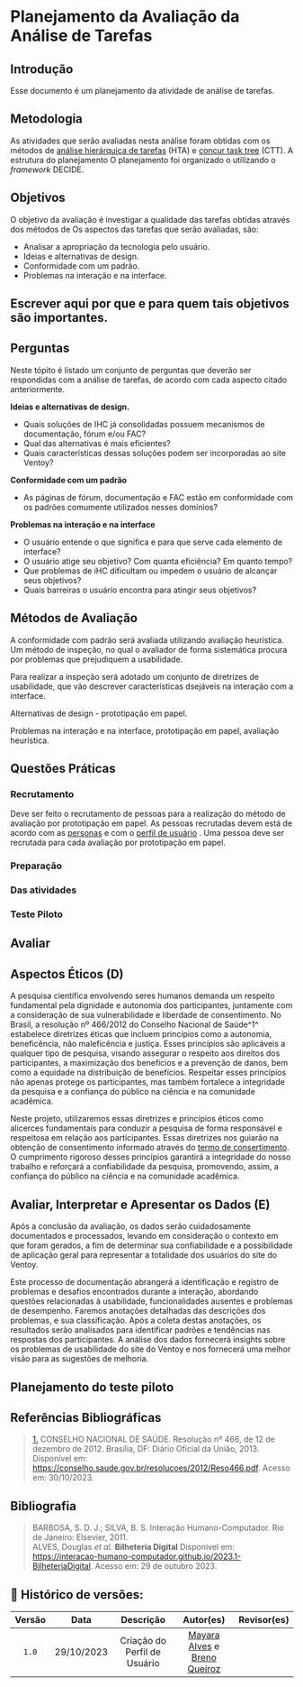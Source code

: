 # Planejamento da Avaliação da Análise de Tarefas

## Introdução

Esse documento é um planejamento da atividade de análise de tarefas.

## Metodologia

As atividades que serão avaliadas nesta análise foram obtidas com os métodos de 
[análise hierárquica de  tarefas]() (HTA) e [concur task tree]() (CTT).
A estrutura do planejamento 
O planejamento foi organizado o utilizando o *framework* DECIDE. 

## Objetivos

O objetivo da avaliação é investigar a qualidade das tarefas obtidas através dos métodos de  Os aspectos das tarefas que serão
avaliadas, são:

- Analisar a apropriação da tecnologia pelo usuário.
- Ideias e alternativas de design.
- Conformidade com um padrão.
- Problemas na interação e na interface.

## Escrever aqui por que e para quem tais objetivos são importantes.

## Perguntas

Neste tópito é listado um conjunto de perguntas que deverão ser respondidas com a análise de tarefas,
de acordo com cada aspecto citado anteriormente.

**Ideias e alternativas de design.**

- Quais soluções de IHC já consolidadas possuem mecanismos de documentação, fórum e/ou FAC?
- Qual das alternativas é mais eficientes?
- Quais características dessas soluções podem ser incorporadas ao site Ventoy?

**Conformidade com um padrão**

- As páginas de fórum, documentação e FAC estão em conformidade com os padrões comumente utilizados
nesses domínios?

**Problemas na interação e na interface**

- O usuário entende o que significa e para que serve cada elemento de interface?
- O usuário atige seu objetivo? Com quanta eficiência? Em quanto tempo?
- Que problemas de iHC dificultam ou impedem o usuário de alcançar seus objetivos?
- Quais barreiras o usuário encontra para atingir seus objetivos?

## Métodos de Avaliação

A conformidade com padrão será avaliada utilizando avaliação heurística. Um método de inspeção,
no qual o avaliador de forma sistemática procura por problemas que prejudiquem a usabilidade.

Para realizar a inspeção será adotado um conjunto de diretrizes de usabilidade, que vão descrever
características dsejáveis na interação com a interface.

Alternativas de design  - prototipação em papel.

Problemas na interação e na interface, prototipação em papel, avaliação heurística.

## Questões Práticas 

### Recrutamento

Deve ser feito o recrutamento de pessoas para a realização do método de avaliação por prototipação
em papel. As pessoas recrutadas devem está de acordo com as [personas](../../../elicitacao/Persona.md)
e com o [perfil de usuário](../../../elicitacao/PerfilUsuario.md) . Uma pessoa deve ser recrutada
para cada avaliação por prototipação em papel.

### Preparação



### Das atividades


### Teste Piloto

## Avaliar

## Aspectos Éticos (D)

A pesquisa científica envolvendo seres humanos demanda um respeito fundamental pela dignidade e autonomia dos participantes, juntamente com a consideração de sua vulnerabilidade e liberdade de consentimento. No Brasil, a resolução nº 466/2012 do Conselho Nacional de Saúde^1^ estabelece diretrizes éticas que incluem princípios como a autonomia, beneficência, não maleficência e justiça. Esses princípios são aplicáveis a qualquer tipo de pesquisa, visando assegurar o respeito aos direitos dos participantes, a maximização dos benefícios e a prevenção de danos, bem como a equidade na distribuição de benefícios. Respeitar esses princípios não apenas protege os participantes, mas também fortalece a integridade da pesquisa e a confiança do público na ciência e na comunidade acadêmica.

Neste projeto, utilizaremos essas diretrizes e princípios éticos como alicerces fundamentais para conduzir a pesquisa de forma responsável e respeitosa em relação aos participantes. Essas diretrizes nos guiarão na obtenção de consentimento informado através do [termo de consertimento](../../../../analisedetarefas/aspectosEticos). O cumprimento rigoroso desses princípios garantirá a integridade do nosso trabalho e reforçará a confiabilidade da pesquisa, promovendo, assim, a confiança do público na ciência e na comunidade acadêmica.

## Avaliar, Interpretar e Apresentar os Dados (E)

Após a conclusão da avaliação, os dados serão cuidadosamente documentados e processados, levando em consideração o contexto em que foram gerados, a fim de determinar sua confiabilidade e a possibilidade de aplicação geral para representar a totalidade dos usuários do site do Ventoy.

Este processo de documentação abrangerá a identificação e registro de problemas e desafios encontrados durante a interação, abordando questões relacionadas à usabilidade, funcionalidades ausentes e problemas de desempenho. Faremos anotações detalhadas das descrições dos problemas, e sua classificação. Após a coleta destas anotações, os resultados serão analisados para identificar padrões e tendências nas respostas dos participantes. A análise dos dados fornecerá insights sobre os problemas de usabilidade do site do Ventoy e nos fornecerá uma melhor visão para as sugestões de melhoria.

## Planejamento do teste piloto



## Referências Bibliográficas

> <a id="REF1" href="#anchor_1">1.</a> CONSELHO NACIONAL DE SAÚDE. Resolução nº 466, de 12 de dezembro de 2012. Brasília, DF: Diário Oficial da União, 2013. Disponível em: <https://conselho.saude.gov.br/resolucoes/2012/Reso466.pdf>. Acesso em: 30/10/2023.


## Bibliografia
> BARBOSA, S. D. J.; SILVA, B. S. Interação Humano-Computador. Rio de Janeiro: Elsevier, 2011.<br/>
> ALVES, Douglas *et al.* **Bilheteria Digital** Disponível em: <https://interacao-humano-computador.github.io/2023.1-BilheteriaDigital>. Acesso em: 29 de outubro 2023.


## 📑 Histórico de versões:

 Versão  |    Data    |        Descrição|Autor(es)|      Revisor(es)                   
 :-----: | :--------: | :-------------: | :-------------------: | :------: 
  `1.0`  | 29/10/2023 |Criação do Perfil de Usuário| [Mayara Alves](https://github.com/Mayara-tech) e [Breno Queiroz](https://github.com/brenob6) | [](https://github.com/)  [](https://github.com/)  
  
